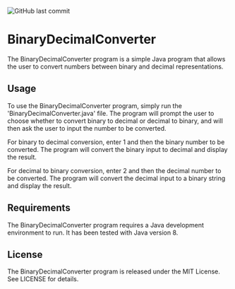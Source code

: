 ![GitHub last commit](https://img.shields.io/github/last-commit/Jaykishan97/Binary-Decimal-Converter)
# BinaryDecimalConverter
The BinaryDecimalConverter program is a simple Java program that allows the user to convert numbers between binary and decimal representations.

## Usage
To use the BinaryDecimalConverter program, simply run the 'BinaryDecimalConverter.java' file. The program will prompt the user to choose whether to convert binary to decimal or decimal to binary, and will then ask the user to input the number to be converted.

For binary to decimal conversion, enter 1 and then the binary number to be converted. The program will convert the binary input to decimal and display the result.

For decimal to binary conversion, enter 2 and then the decimal number to be converted. The program will convert the decimal input to a binary string and display the result.

## Requirements
The BinaryDecimalConverter program requires a Java development environment to run. It has been tested with Java version 8.

## License
The BinaryDecimalConverter program is released under the MIT License. See LICENSE for details.
